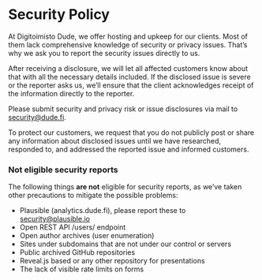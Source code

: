 # Security Policy

At Digitoimisto Dude, we offer hosting and upkeep for our clients. Most of them lack comprehensive knowledge of security or privacy issues. That’s why we ask you to report the security issues directly to us.

After receiving a disclosure, we will let all affected customers know about that with all the necessary details included. If the disclosed issue is severe or the reporter asks us, we’ll ensure that the client acknowledges receipt of the information directly to the reporter.

Please submit security and privacy risk or issue disclosures via mail to [security@dude.fi](mailto:security@dude.fi).

To protect our customers, we request that you do not publicly post or share any information about disclosed issues until we have researched, responded to, and addressed the reported issue and informed customers.

### Not eligible security reports

The following things **are not** eligible for security reports, as we’ve taken other precautions to mitigate the possible problems:

* Plausible (analytics.dude.fi), please report these to [security@plausible.io](mailto:security@plausible.io)
* Open REST API /users/ endpoint
* Open author archives (user enumeration)
* Sites under subdomains that are not under our control or servers
* Public archived GitHub repositories
* Reveal.js based or any other repository for presentations
* The lack of visible rate limits on forms
